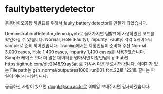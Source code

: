 # faultybatterydetector

응용바이오공합 팀발표를 위해서 faulty battery detector를 만들게 되었습니다.

Demonstration/Detector_demo.ipynb로 들어가시면 팀발표에 사용하였던 코드를 확인하실 수 있습니다. Normal, Hole (Faulty), Impurity (Faulty) 각각 5케이스씩 sample로 준비 되어있습니다. Training에서는 이창민님이 준비해 주신 Normal 3,000 cases, Hole 1,400 cases, Impurity 1,400 cases를 사용하였습니다. Sample 케이스 보다 더 많은 데이터를 원하시면 이창민님의 github인 https://github.com/dlc2048/XrayBat 로 가셔서 다운 받으시면 됩니다. 이미지가 있는 File path는 gen_normal/output/res1000_run001_fort.22로 '.22'로 끝나는 파일이 이미지 파일입니다.

궁금하신 사항이 있으면 dongk@snu.ac.kr로 이메일 보내주시면 감사하겠습니다.
